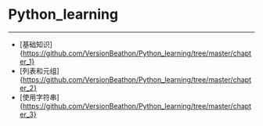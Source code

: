 # Python_learning 
***
* [基础知识] {https://github.com/VersionBeathon/Python_learning/tree/master/chapter_1}
* [列表和元组] {https://github.com/VersionBeathon/Python_learning/tree/master/chapter_2}
* [使用字符串] {https://github.com/VersionBeathon/Python_learning/tree/master/chapter_3}